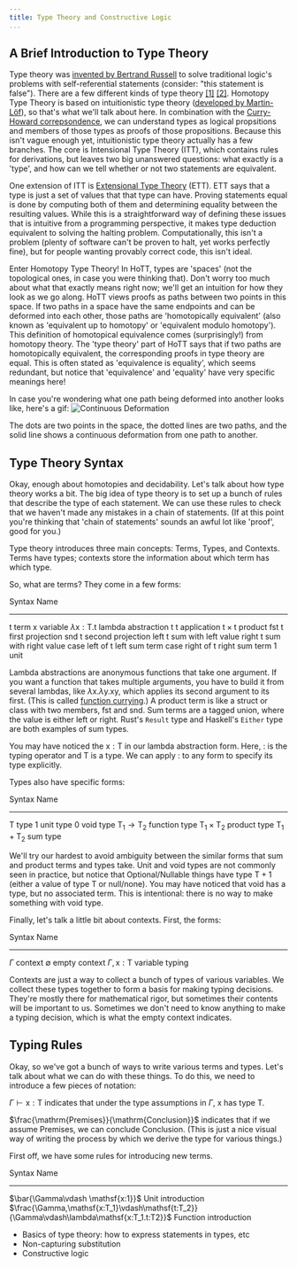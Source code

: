 ```yaml
---
title: Type Theory and Constructive Logic
...
```


## A Brief Introduction to Type Theory

Type theory was [invented by Bertrand Russell](http://www.jstor.org/stable/2369948) to solve traditional logic's problems with self-referential statements (consider: "this statement is false").
There are a few different kinds of type theory [[1]](https://en.wikipedia.org/wiki/Typed_lambda_calculus) [[2]](https://en.wikipedia.org/wiki/Intuitionistic_type_theory).
Homotopy Type Theory is based on intuitionistic type theory ([developed by Martin-Löf](https://intuitionistic.files.wordpress.com/2010/07/martin-lof-tt.pdf)), so that's what we'll talk about here. 
In combination with the [Curry-Howard correpsondence](https://en.wikipedia.org/wiki/Curry%E2%80%93Howard_correspondence), we can understand types as logical propsitions and members of those types as proofs of those propositions. 
Because this isn't vague enough yet, intuitionistic type theory actually has a few branches. 
The core is Intensional Type Theory (ITT), which contains rules for derivations, but leaves two big unanswered questions: what exactly is a 'type', and how can we tell whether or not two statements are equivalent.

One extension of ITT is [Extensional Type Theory](http://www.cse.chalmers.se/research/group/logic/book/book.pdf) (ETT). 
ETT says that a type is just a set of values that that type can have.
Proving statements equal is done by computing both of them and determining equality between the resulting values.
While this is a straightforward way of defining these issues that is intuitive from a programming perspective, it makes type deduction equivalent to solving the halting problem. 
Computationally, this isn't a problem (plenty of software can't be proven to halt, yet works perfectly fine), but for people wanting provably correct code, this isn't ideal. 

<!--- Are we getting way too far ahead of ourselves here? -->

Enter Homotopy Type Theory! 
In HoTT, types are 'spaces' (not the topological ones, in case you were thinking that). 
Don't worry too much about what that exactly means right now; we'll get an intuition for how they look as we go along. 
HoTT views proofs as paths between two points in this space. 
If two paths in a space have the same endpoints and can be deformed into each other, those paths are 'homotopically equivalent' (also known as 'equivalent up to homotopy' or 'equivalent modulo homotopy'). 
This definition of homotopical equivalence comes (surprisingly!) from homotopy theory. 
The 'type theory' part of HoTT says that if two paths are homotopically equivalent, the corresponding proofs in type theory are equal. 
This is often stated as 'equivalence is equality', which seems redundant, but notice that 'equivalence' and 'equality' have very specific meanings here!

In case you're wondering what one path being deformed into another looks like, here's a gif:
![Continuous Deformation](img/HomotopySmall.gif) <!--- source: https://en.wikipedia.org/wiki/File:HomotopySmall.gif -->

The dots are two points in the space, the dotted lines are two paths, and the solid line shows a continuous deformation from one path to another. 

## Type Theory Syntax

Okay, enough about homotopies and decidability. 
Let's talk about how type theory works a bit. 
The big idea of type theory is to set up a bunch of rules that describe the type of each statement. 
We can use these rules to check that we haven't made any mistakes in a chain of statements. 
(If at this point you're thinking that 'chain of statements' sounds an awful lot like 'proof', good for you.)

Type theory introduces three main concepts: Terms, Types, and Contexts. 
Terms have types; contexts store the information about which term has which type. 

So, what are terms? 
They come in a few forms:

Syntax                          Name
-------                         -----
$\mathsf{t}$                    term
$\mathsf{x}$                    variable
$\lambda\mathsf{x:T.t}$         lambda abstraction
$\mathsf{t\ t}$                 application
$\mathsf{t}\times \mathsf{t}$   product
$\mathsf{fst\ t}$               first projection
$\mathsf{snd\ t}$               second projection
$\mathsf{left\ t}$              sum with left value
$\mathsf{right\ t}$             sum with right value
$\mathsf{case\ left\ of\ t}$    left sum term
$\mathsf{case\ right\ of\ t}$   right sum term
$\mathsf{1}$                    unit

Lambda abstractions are anonymous functions that take one argument.
If you want a function that takes multiple arguments, you have to build it from several lambdas, like $\lambda\mathsf{x.}\lambda\mathsf{y.x y}$, which applies its second argument to its first. 
(This is called [function currying](https://en.wikipedia.org/wiki/Currying).)
A product term is like a struct or class with two members, $\mathsf{fst}$ and $\mathsf{snd}$.
Sum terms are a tagged union, where the value is either $\mathsf{left}$ or $\mathsf{right}$. 
Rust's `Result` type and Haskell's `Either` type are both examples of sum types. 

You may have noticed the $\mathsf{x:T}$ in our lambda abstraction form.
Here, $\mathsf{:}$ is the typing operator and $\mathsf{T}$ is a type. 
We can apply $\mathsf{:}$ to any form to specify its type explicitly. 

Types also have specific forms:

Syntax                                 Name
------                                 -----
$\mathsf{T}$                           type
$\mathsf{1}$                           unit type
$\mathsf{0}$                           void type
$\mathsf{T_1}\rightarrow\mathsf{T_2}$  function type
$\mathsf{T_1}\times\mathsf{T_2}$       product type
$\mathsf{T_1}+\mathsf{T_2}$            sum type

We'll try our hardest to avoid ambiguity between the similar forms that sum and product terms and types take. 
Unit and void types are not commonly seen in practice, but notice that Optional/Nullable things have type $\mathsf{T + 1}$ (either a value of type $\mathsf{T}$ or null/none). 
You may have noticed that void has a type, but no associated term. 
This is intentional: there is no way to make something with void type. 

Finally, let's talk a little bit about contexts. 
First, the forms:

Syntax                 Name
------                 ----
$\Gamma$               context
$\emptyset$            empty context
$\Gamma,\mathsf{x:T}$  variable typing

Contexts are just a way to collect a bunch of types of various variables.
We collect these types together to form a basis for making typing decisions. 
They're mostly there for mathematical rigor, but sometimes their contents will be important to us.
Sometimes we don't need to know anything to make a typing decision, which is what the empty context indicates.

## Typing Rules

Okay, so we've got a bunch of ways to write various terms and types. 
Let's talk about what we can do with these things. 
To do this, we need to introduce a few pieces of notation:

$\Gamma \vdash \mathsf{x:T}$ indicates that under the type assumptions in $\Gamma$, $\mathsf{x}$ has type $\mathsf{T}$.

$\frac{\mathrm{Premises}}{\mathrm{Conclusion}}$ indicates that if we assume $\mathrm{Premises}$, we can conclude $\mathrm{Conclusion}$.
(This is just a nice visual way of writing the process by which we derive the type for various things.)

First off, we have some rules for introducing new terms. 

Syntax                                                                                          Name
------                                                                                          ----
$\bar{\Gamma\vdash \mathsf{x:1}}$                                                               Unit introduction
$\frac{\Gamma,\mathsf{x:T_1}\vdash\mathsf{t:T_2}}{\Gamma\vdash\lambda\mathsf{x:T_1.t:T2}}$      Function introduction

- Basics of type theory: how to express statements in types, etc
- Non-capturing substitution
- Constructive logic
